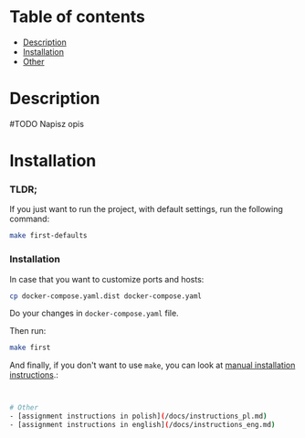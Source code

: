# Table of contents #
- [Description](#Description)
- [Installation](#Installation)
- [Other](#Other)

# Description
#TODO Napisz opis
# Installation 
### TLDR;

If you just want to run the project, with default settings, run the following command:

```bash
make first-defaults
```

### Installation

In case that you want to customize ports and hosts:

```bash
cp docker-compose.yaml.dist docker-compose.yaml
```

Do your changes in `docker-compose.yaml` file. 

Then run:
```bash
make first
```

And finally, if you don't want to use `make`, you can look at [manual installation instructions](/docs/manual_installation).:

```bash


# Other
- [assignment instructions in polish](/docs/instructions_pl.md)
- [assignment instructions in english](/docs/instructions_eng.md)

